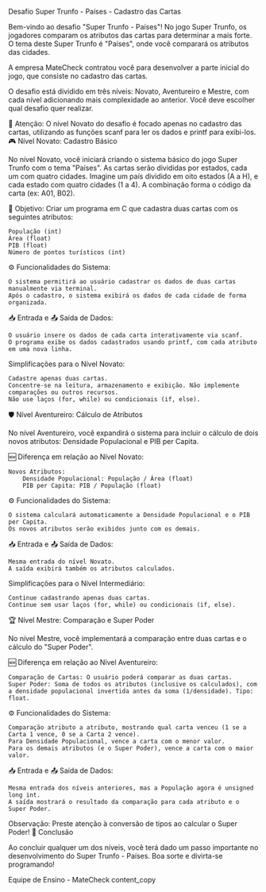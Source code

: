 Desafio Super Trunfo - Países - Cadastro das Cartas

Bem-vindo ao desafio "Super Trunfo - Países"! No jogo Super Trunfo, os jogadores comparam os atributos das cartas para determinar a mais forte. O tema deste Super Trunfo é "Países", onde você comparará os atributos das cidades.

A empresa MateCheck contratou você para desenvolver a parte inicial do jogo, que consiste no cadastro das cartas.

O desafio está dividido em três níveis: Novato, Aventureiro e Mestre, com cada nível adicionando mais complexidade ao anterior. Você deve escolher qual desafio quer realizar.

🚨 Atenção: O nível Novato do desafio é focado apenas no cadastro das cartas, utilizando as funções scanf para ler os dados e printf para exibi-los.
🎮 Nível Novato: Cadastro Básico

No nível Novato, você iniciará criando o sistema básico do jogo Super Trunfo com o tema "Países". As cartas serão divididas por estados, cada um com quatro cidades. Imagine um país dividido em oito estados (A a H), e cada estado com quatro cidades (1 a 4). A combinação forma o código da carta (ex: A01, B02).

🚩 Objetivo: Criar um programa em C que cadastra duas cartas com os seguintes atributos:

    População (int)
    Área (float)
    PIB (float)
    Número de pontos turísticos (int)

⚙️ Funcionalidades do Sistema:

    O sistema permitirá ao usuário cadastrar os dados de duas cartas manualmente via terminal.
    Após o cadastro, o sistema exibirá os dados de cada cidade de forma organizada.

📥 Entrada e 📤 Saída de Dados:

    O usuário insere os dados de cada carta interativamente via scanf.
    O programa exibe os dados cadastrados usando printf, com cada atributo em uma nova linha.

Simplificações para o Nível Novato:

    Cadastre apenas duas cartas.
    Concentre-se na leitura, armazenamento e exibição. Não implemente comparações ou outros recursos.
    Não use laços (for, while) ou condicionais (if, else).

🛡️ Nível Aventureiro: Cálculo de Atributos

No nível Aventureiro, você expandirá o sistema para incluir o cálculo de dois novos atributos: Densidade Populacional e PIB per Capita.

🆕 Diferença em relação ao Nível Novato:

    Novos Atributos:
        Densidade Populacional: População / Área (float)
        PIB per Capita: PIB / População (float)

⚙️ Funcionalidades do Sistema:

    O sistema calculará automaticamente a Densidade Populacional e o PIB per Capita.
    Os novos atributos serão exibidos junto com os demais.

📥 Entrada e 📤 Saída de Dados:

    Mesma entrada do nível Novato.
    A saída exibirá também os atributos calculados.

Simplificações para o Nível Intermediário:

    Continue cadastrando apenas duas cartas.
    Continue sem usar laços (for, while) ou condicionais (if, else).

🏆 Nível Mestre: Comparação e Super Poder

No nível Mestre, você implementará a comparação entre duas cartas e o cálculo do "Super Poder".

🆕 Diferença em relação ao Nível Aventureiro:

    Comparação de Cartas: O usuário poderá comparar as duas cartas.
    Super Poder: Soma de todos os atributos (inclusive os calculados), com a densidade populacional invertida antes da soma (1/densidade). Tipo: float.

⚙️ Funcionalidades do Sistema:

    Comparação atributo a atributo, mostrando qual carta venceu (1 se a Carta 1 vence, 0 se a Carta 2 vence).
    Para Densidade Populacional, vence a carta com o menor valor.
    Para os demais atributos (e o Super Poder), vence a carta com o maior valor.

📥 Entrada e 📤 Saída de Dados:

    Mesma entrada dos níveis anteriores, mas a População agora é unsigned long int.
    A saída mostrará o resultado da comparação para cada atributo e o Super Poder.

Observação: Preste atenção à conversão de tipos ao calcular o Super Poder!
🏁 Conclusão

Ao concluir qualquer um dos níveis, você terá dado um passo importante no desenvolvimento do Super Trunfo - Países. Boa sorte e divirta-se programando!

Equipe de Ensino - MateCheck content_copy
